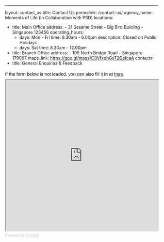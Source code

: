 ---
layout: contact_us
title: Contact Us
permalink: /contact-us/
agency_name: Moments of Life (in Collaboration with PSD)
locations:
  - title: Main Office
    address:
        - 31 Sesame Street
        - Big Bird Building
        - Singapore 123456
    operating_hours:
      - days: Mon - Fri
        time: 8.30am - 6.00pm
        description: Closed on Public Holidays
      - days: Sat
        time: 8.30am - 12.00pm
  - title: Branch Office
    address:
        - 109 North Bridge Road
        - Singapore 179097
    maps_link: https://goo.gl/maps/C8VfxphGxT2GsfcaA
contacts:
  - title: General Enquiries & Feedback
  
  
 <div style="font-family:Sans-Serif;font-size:15px;color:#000;opacity:0.9;padding-top:5px;padding-bottom:8px">If the form below is not loaded, you can also fill it in at <a href="https://form.gov.sg/5ed0995e42ee5f00110e10cc">here</a>.</div>

<!-- Change the width and height values to suit you best -->
<iframe id="iframe" src="https://form.gov.sg/5ed0995e42ee5f00110e10cc" style="width:100%;height:500px"></iframe>

<div style="font-family:Sans-Serif;font-size:12px;color:#999;opacity:0.5;padding-top:5px">Powered by <a href="https://form.gov.sg" style="color: #999">FormSG</a></div>

